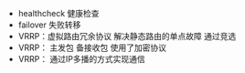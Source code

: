* healthcheck 健康检查
* failover 失败转移
* VRRP：虚拟路由冗余协议 解决静态路由的单点故障 通过竞选
* VRRP： 主发包 备接收包 使用了加密协议
* VRRP： 通过IP多播的方式实现通信
